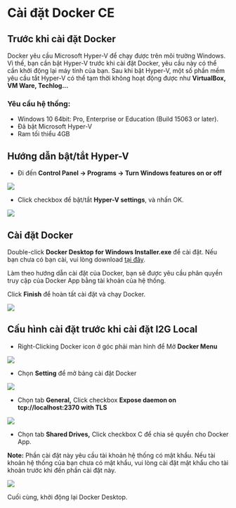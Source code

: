 # Cài đặt Docker CE

## Trước khi cài đặt Docker

Docker yêu cầu Microsoft Hyper-V để chạy được trên môi trường Windows. Vì thế, bạn cần bật Hyper-V trước khi cài đặt Docker, yêu cầu này có thể cần khởi động lại máy tính của bạn. Sau khi bật Hyper-V, một số phần mềm yêu cầu tắt Hyper-V có thể tạm thời không hoạt động được như **VirtualBox, VM Ware, Techlog...**

### Yêu cầu hệ thống:

* Windows 10 64bit: Pro, Enterprise or Education \(Build 15063 or later\).
* Đã bật Microsoft Hyper-V
* Ram tối thiểu 4GB

## Hướng dẫn bật/tắt Hyper-V

* Đi đến **Control Panel → Programs → Turn Windows features on or off** 

![](.gitbook/assets/mceclip1.png)

* Click checkbox để bật/tắt **Hyper-V settings**, và nhấn OK.

![](.gitbook/assets/mceclip2.png)

## Cài đặt Docker

Double-click **Docker Desktop for Windows Installer.exe** để cài đặt. Nếu bạn chưa có bạn cài, vui lòng download [tại đây](https://download.docker.com/win/stable/Docker%20for%20Windows%20Installer.exe).

Làm theo hướng dẫn cài đặt của Docker, bạn sẽ được yêu cầu phân quyền truy cập của Docker App bằng tài khoản của hệ thống.

Click **Finish** để hoàn tất cài đặt và chạy Docker.

![](.gitbook/assets/docker-app-search.png)

## Cấu hình cài đặt trước khi cài đặt I2G Local

* Right-Clicking Docker icon ở góc phải màn hình để Mở **Docker Menu**

![](.gitbook/assets/whale-icon-systray-hidden.png)

* Chọn **Setting** để mở bảng cài đặt Docker

![](.gitbook/assets/docker-menu-settings.png)

* Chọn tab **General,** Click checkbox **Expose daemon on tcp://localhost:2370 with TLS**

![](.gitbook/assets/settings-general.png)

* Chọn tab **Shared Drives,** Click checkbox C để chia sẻ quyền cho Docker App. 

**Note:** Phần cài đặt này yêu cầu tài khoản hệ thống có mật khẩu. Nếu tài khoản hệ thống của bạn chưa có mật khẩu, vui lòng cài đặt mật khẩu cho tài khoản trước khi đến phần cài đặt này.

![](.gitbook/assets/settings-shared-drives.png)

Cuối cùng, khởi động lại Docker Desktop.

